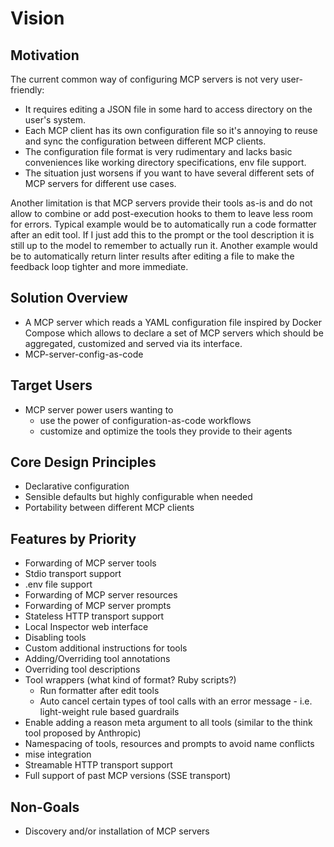 # Vision

## Motivation

The current common way of configuring MCP servers is not very user-friendly:

- It requires editing a JSON file in some hard to access directory on the
  user's system.
- Each MCP client has its own configuration file so it's annoying to reuse
  and sync the configuration between different MCP clients.
- The configuration file format is very rudimentary and lacks basic
  conveniences like working directory specifications, env file support.
- The situation just worsens if you want to have several different sets of
  MCP servers for different use cases.

Another limitation is that MCP servers provide their tools as-is and do not
allow to combine or add post-execution hooks to them to leave less room for
errors. Typical example would be to automatically run a code formatter after an
edit tool. If I just add this to the prompt or the tool description it is still
up to the model to remember to actually run it. Another example would be to
automatically return linter results after editing a file to make the feedback
loop tighter and more immediate.

## Solution Overview

- A MCP server which reads a YAML configuration file inspired by Docker
  Compose which allows to declare a set of MCP servers which should be
  aggregated, customized and served via its interface.
- MCP-server-config-as-code

## Target Users

- MCP server power users wanting to
  - use the power of configuration-as-code workflows
  - customize and optimize the tools they provide to their agents

## Core Design Principles

- Declarative configuration
- Sensible defaults but highly configurable when needed
- Portability between different MCP clients

## Features by Priority

- Forwarding of MCP server tools
- Stdio transport support
- .env file support
- Forwarding of MCP server resources
- Forwarding of MCP server prompts
- Stateless HTTP transport support
- Local Inspector web interface
- Disabling tools
- Custom additional instructions for tools
- Adding/Overriding tool annotations
- Overriding tool descriptions
- Tool wrappers (what kind of format? Ruby scripts?)
  - Run formatter after edit tools
  - Auto cancel certain types of tool calls with an error message - i.e.
    light-weight rule based guardrails
- Enable adding a reason meta argument to all tools (similar to the think tool
  proposed by Anthropic)
- Namespacing of tools, resources and prompts to avoid name conflicts
- mise integration
- Streamable HTTP transport support
- Full support of past MCP versions (SSE transport)

## Non-Goals

- Discovery and/or installation of MCP servers
